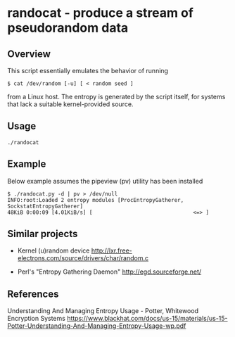 # randocat - produce a stream of pseudorandom data

## Overview

This script essentially emulates the behavior of running
```
$ cat /dev/random [-u] [ < random seed ]
```
from a Linux host. The entropy is generated by the script itself, for systems that lack a suitable kernel-provided source.

## Usage

```
./randocat
```

## Example

Below example assumes the pipeview (pv) utility has been installed

```
$ ./randocat.py -d | pv > /dev/null
INFO:root:Loaded 2 entropy modules [ProcEntropyGatherer, SockstatEntropyGatherer]
48KiB 0:00:09 [4.01KiB/s] [                                <=> ]
```

## Similar projects
- Kernel (u)random device
  http://lxr.free-electrons.com/source/drivers/char/random.c

- Perl's "Entropy Gathering Daemon"
  http://egd.sourceforge.net/

## References
  Understanding And Managing Entropy Usage - Potter, Whitewood Encryption Systems
  https://www.blackhat.com/docs/us-15/materials/us-15-Potter-Understanding-And-Managing-Entropy-Usage-wp.pdf
